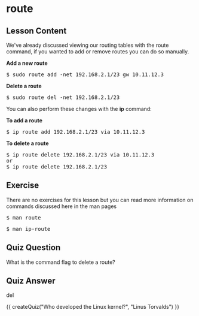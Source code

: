 # route

## Lesson Content

We've already discussed viewing our routing tables with the route command, if you wanted to add or remove routes you can do so manually.

<b>Add a new route</b>

<pre>
$ sudo route add -net 192.168.2.1/23 gw 10.11.12.3
</pre>

<b>Delete a route</b>

<pre>
$ sudo route del -net 192.168.2.1/23 
</pre>

You can also perform these changes with the <b>ip</b> command:

<b>To add a route</b>
<pre>
$ ip route add 192.168.2.1/23 via 10.11.12.3
</pre>

<b>To delete a route</b>
<pre>
$ ip route delete 192.168.2.1/23 via 10.11.12.3
or
$ ip route delete 192.168.2.1/23
</pre>



## Exercise

There are no exercises for this lesson but you can read more information on commands discussed here in the man pages

<pre>$ man route</pre>

<pre>$ man ip-route</pre>

## Quiz Question

What is the command flag to delete a route?

## Quiz Answer

del

<script src="../quiz.js"></script>

<div id="quiz">
  {{ createQuiz("Who developed the Linux kernel?", "Linus Torvalds") }}
</div>
